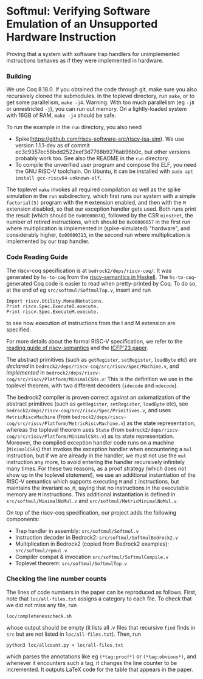 # Softmul: Verifying Software Emulation of an Unsupported Hardware Instruction

Proving that a system with software trap handlers for unimplemented instructions behaves as if they were implemented in hardware.


### Building

We use Coq 8.18.0.
If you obtained the code through git, make sure you also recursively cloned the submodules.
In the toplevel directory, run `make`, or to get some parallelism, `make -j4`.
Warning: With too much parallelism (eg `-j8` or unrestricted `-j`), you can run out memory. On a lightly-loaded system with 16GB of RAM, `make -j4` should be safe.

To run the example in the `run` directory, you also need
* Spike(https://github.com/riscv-software-src/riscv-isa-sim). We use version 1.1.1-dev as of commit ec3c9357ec58bdd2522eef3d7768b9276ab96b0c, but other versions probably work too. See also the README in the `run` directory.
* To compile the unverified user program and compose the ELF, you need the GNU RISC-V toolchain. On Ubuntu, it can be installed with `sudo apt install gcc-riscv64-unknown-elf`.

The toplevel `make` invokes all required compilation as well as the spike simulation in the `run` subdirectory, which first runs our system with a simple `factorial(5)` program with the `M` extension enabled, and then with the `M` extension disabled, so that our exception handler gets used.
Both runs print the result (which should be `0x00000078`), followed by the CSR `minstret`, the number of retired instructions, which should be `0x00000057` in the first run where multiplication is implemented in (spike-simulated) "hardware", and considerably higher, `0x00000313`, in the second run where multiplication is implemented by our trap handler.


### Code Reading Guide

The riscv-coq specification is at `bedrock2/deps/riscv-coq/`.
It was generated by `hs-to-coq` from the [riscv-semantics in Haskell](https://github.com/mit-plv/riscv-semantics).
The `hs-to-coq`-generated Coq code is easier to read when pretty-printed by Coq.
To do so, at the end of eg `src/softmul/SoftmulTop.v`, insert and run

```
Import riscv.Utility.MonadNotations.
Print riscv.Spec.ExecuteI.execute.
Print riscv.Spec.ExecuteM.execute.
```

to see how execution of instructions from the I and M extension are specified.

For more details about the formal RISC-V specification, we refer to the [reading guide of riscv-semantics](https://github.com/mit-plv/riscv-semantics/blob/master/READING.md) and the [ICFP'23 paper](https://doi.org/10.1145/3607833).

The abstract primitives (such as `getRegister`, `setRegister`, `loadByte` etc) are *declared* in `bedrock2/deps/riscv-coq/src/riscv/Spec/Machine.v`, and *implemented* in `bedrock2/deps/riscv-coq/src/riscv/Platform/MinimalCSRs.v`: This is the definition we use in the toplevel theorem, with two different decoders (`idecode` and `mdecode`).

The bedrock2 compiler is proven correct against an axiomatization of the abstract primitives (such as `getRegister`, `setRegister`, `loadByte` etc), see `bedrock2/deps/riscv-coq/src/riscv/Spec/Primitives.v`, and uses `MetricRiscvMachine` (from `bedrock2/deps/riscv-coq/src/riscv/Platform/MetricRiscvMachine.v`) as the state representation, whereas the toplevel theorem uses `State` (from `bedrock2/deps/riscv-coq/src/riscv/Platform/MinimalCSRs.v`) as its state representation.
Moreover, the compiled exception handler code runs on a machine (`MinimalCSRs`) that invokes the exception handler when encountering a `mul` instruction, but if we are already in the handler, we must not use the `mul` instruction any more, to avoid entering the handler recursively infinitely many times.
For these two reasons, as a proof strategy (which does not show up in the toplevel *statement*), we use an additional instantiation of the RISC-V semantics which supports executing `M` and `I` instructions, but maintains the invariant `no_M`, saying that no instructions in the executable memory are `M` instructions.
This additional instantiation is defined in `src/softmul/MinimalNoMul.v` and `src/softmul/MetricMinimalNoMul.v`.

On top of the riscv-coq specification, our project adds the following components:

* Trap handler in assembly: `src/softmul/Softmul.v`
* Instruction decoder in Bedrock2: `src/softmul/SoftmulBedrock2.v`
* Multiplication in Bedrock2 (copied from Bedrock2 examples): `src/softmul/rpmul.v`
* Compiler compat & invocation `src/softmul/SoftmulCompile.v`
* Toplevel theorem: `src/softmul/SoftmulTop.v`


### Checking the line number counts

The lines of code numbers in the paper can be reproduced as follows.
First, note that `loc/all-files.txt` assigns a category to each file.
To check that we did not miss any file, run

```
loc/completenesscheck.sh
```

whose output should be empty (it lists all .v files that recursive `find` finds in `src` but are not listed in `loc/all-files.txt`).
Then, run

```
python3 loc/allcount.py < loc/all-files.txt
```

which parses the annotations like eg `(*tag:proof*)` or `(*tag:obvious*)`, and whenever it encounters such a tag, it changes the line counter to be incremented.
It outputs LaTeX code for the table that appears in the paper.
